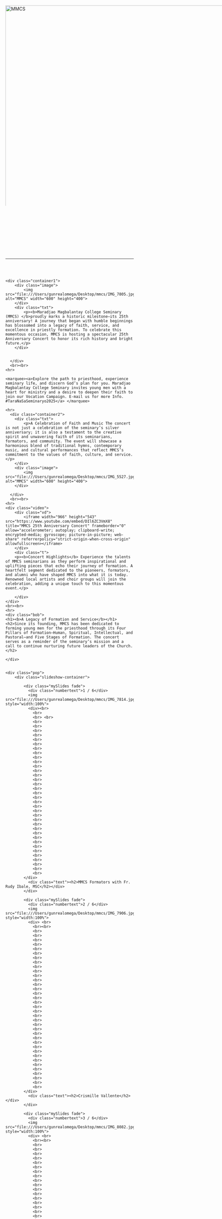 <!DOCTYPE html>
<html>
<head>
    <meta charset="UTF-8" />
   <style>
    body {
        background-image: url('file:///Users/gunrealomega/Desktop/mmcs/istockphoto-2158203844-612x612.jpg');
        background-repeat: no-repeat;
        background-attachment: fixed;
        background-size: 100% 100%;
    }
    .header{
        display: grid;
        align-items: center; 
        grid-template-columns: 1fr;
        column-gap: 0px;
    }
        .jpg{
        max-width: 500%;
        max-height:100%;
        float: left;

        }

    
    .cont {
        display: grid;
        align-items: center; 
        grid-template-columns: 1.5fr 2fr;
        column-gap: 0px;
       }
       
       img {
         max-width: 230%;
         max-height:70%;
         float: left;
       }
       
       .text {
         font-size: 30px;
         padding-left: 20px;
         padding-top: 5%;
         float: left;
         color:white;
       }
       .txt{

       
         font-size: 30px;
         padding-left: 20px;
         padding-top: 5%;
        float: left;
        color:white;

       }

       .container1 {
        display: grid;
        align-items: center; 
        grid-template-columns: 1.5fr 2fr;
        column-gap: 0px;
       }
       .container2 {
        display: grid;
        align-items: center; 
        grid-template-columns: 2.1fr 1.5fr;
        column-gap: 0px;
       }
       .container3 {
        display: grid;
        align-items: center; 
        grid-template-columns: 1fr 1fr 1fr;
        column-gap: 0px;
       }
       .video{
        display: grid;
        align-items: center; 
        grid-template-columns: 1.5fr 2fr;
        column-gap: 0px;
       }
       .t{
        font-size: 30px;
         padding-left: 20px;
         padding-top: 5%;
        float: left;
        color:white;

       }
       a {
        text-decoration: none;
        color: #fefefe;
        }
    .bob{
        text-decoration: none;
        color: #fefefe;
        text-align: center;
    }
        * {box-sizing: border-box}
    .pop {font-family: Verdana, sans-serif; margin:0}
    .mySlides {display: none}
    img {vertical-align: middle;}


    .slideshow-container {
    max-width: 1000px;
    position: relative;
    margin: auto;
    }

    




    .text {
    color: #f2f2f2;
    font-size: 15px;
    padding: 8px 12px;
    position: absolute;
    bottom: 8px;
    width: 100%;
    text-align: center;
    }


    .numbertext {
    color: #f2f2f2;
    font-size: 12px;
    padding: 8px 12px;
    position: absolute;
    top: 0;
    }

  
    .dot {
    cursor: pointer;
    height: 15px;
    width: 15px;
    margin: 0 2px;
    background-color: #bbb;
    border-radius: 50%;
    display: inline-block;
    transition: background-color 0.6s ease;
    }

    .active, .dot:hover {
    background-color: #717171;
    }

    
    .fade {
    animation-name: fade;
    animation-duration: 1.5s;
    }

    @keyframes fade {
    from {opacity: .4} 
    to {opacity: 1}
    }
    b{
        color: rgb(4, 255, 4);
    }
    
 
   </style>
    

</head>
<body>  
    <div class="header">
        <div class="jpg">
    <img src="file:///Users/gunrealomega/Desktop/mmcs/Hitting%20a%20Milestone%20MMCS%20Celebrates%2025th%20Anniversary%20with%20Grand%20Concert.jpg" alt="MMCS" width="1420" height="900">
    </div>
   </div>
   <br>
    <hr>
    <br><br>
    
    <div class="container1">
        <div class="image">
            <img src="file:///Users/gunrealomega/Desktop/mmcs/IMG_7805.jpg" alt="MMCS" width="600" height="400">
        </div>
        <div class="txt">
            <p><b>Maradjao Magbalantay College Seminary (MMCS) </b>proudly marks a historic milestone—its 25th anniversary! A journey that began with humble beginnings has blossomed into a legacy of faith, service, and excellence in priestly formation. To celebrate this momentous occasion, MMCS is hosting a spectacular 25th Anniversary Concert to honor its rich history and bright future.</p>
        </div>
        
        
      </div>
      <br><br>
    <hr>
    
    <marquee><a>Explore the path to priesthood, experience seminary life, and discern God’s plan for you. Maradjao Magbalantay College Seminary invites young men with a heart for ministry and a desire to deepen their faith to join our Vocation Campaign. E-mail us for more Info. #TaraNaSaSeminaryo2025</a> </marquee>

    <hr>
      <div class="container2">
        <div class="txt">
            <p>A Celebration of Faith and Music The concert is not just a celebration of the seminary’s silver anniversary; it is also a testament to the creative spirit and unwavering faith of its seminarians, formators, and community. The event will showcase a harmonious blend of traditional hymns, contemporary music, and cultural performances that reflect MMCS’s commitment to the values of faith, culture, and service.</p>
        </div>
        <div class="image">
            <img src="file:///Users/gunrealomega/Desktop/mmcs/IMG_5527.jpg" alt="MMCS" width="600" height="400">
        </div>
        
      </div>
      <br><br>
    <hr>
    <div class="video">
        <div class="vd">
            <iframe width="966" height="543" src="https://www.youtube.com/embed/DIl6ZC3VmX8" title="MMCS 25th Anniversary Concert" frameborder="0" allow="accelerometer; autoplay; clipboard-write; encrypted-media; gyroscope; picture-in-picture; web-share" referrerpolicy="strict-origin-when-cross-origin" allowfullscreen></iframe>
        </div>
        <div class="t">
        <p><b>Concert Highlights</b> Experience the talents of MMCS seminarians as they perform inspirational and uplifting pieces that echo their journey of formation. A heartfelt segment dedicated to the pioneers, formators, and alumni who have shaped MMCS into what it is today. Renowned local artists and choir groups will join the celebration, adding a unique touch to this momentous event.</p>

        </div>
    </div>
    <br><br>
    <hr>
    <div class="bob">
    <h1><b>A Legacy of Formation and Service</b></h1><h2>Since its founding, MMCS has been dedicated to forming young men for the priesthood through its Four Pillars of Formation—Human, Spiritual, Intellectual, and Pastoral—and Five Stages of Formation. The concert serves as a reminder of the seminary’s mission and a call to continue nurturing future leaders of the Church.</h2>

    </div>

    
    <div class="pop">
        <div class="slideshow-container">

            <div class="mySlides fade">
              <div class="numbertext">1 / 6</div>
              <img src="file:///Users/gunrealomega/Desktop/mmcs/IMG_7814.jpg" style="width:100%">
              <div><br>
                <br>
                <br> <br>
                <br>
                <br>
                <br>
                <br>
                <br>
                <br>
                <br>
                <br>
                <br>
                <br>
                <br>
                <br>
                <br>
                <br>
                <br>
                <br>
                <br>
                <br>
                <br>
                <br>
                <br>
                <br>
                <br>
                <br>
                <br>
                <br>
                <br>
                <br>
                <br>
                <br>
                <br>
                <br>
                <br>
                <br>
                <br>
            </div>
              <div class="text"><h2>MMCS Formators with Fr. Rudy Ibale, MSC</h2></div>
            </div>
            
            <div class="mySlides fade">
              <div class="numbertext">2 / 6</div>
              <img src="file:///Users/gunrealomega/Desktop/mmcs/IMG_7906.jpg" style="width:100%">
              <div> <br>
                <br><br>
                <br>
                <br>
                <br>
                <br>
                <br>
                <br>
                <br>
                <br>
                <br>
                <br>
                <br>
                <br>
                <br>
                <br>
                <br>
                <br>
                <br>
                <br>
                <br>
                <br>
                <br>
                <br>
                <br>
                <br>
                <br>
                <br>
                <br>
                <br>
                <br>
                <br>
                <br>
                <br>
                <br>
                <br>
                <br>
                <br>
            </div>
              <div class="text"><h2>Crismille Vallente</h2></div>
            </div>
            
            <div class="mySlides fade">
              <div class="numbertext">3 / 6</div>
              <img src="file:///Users/gunrealomega/Desktop/mmcs/IMG_8082.jpg" style="width:100%">
              <div> <br>
                <br><br>
                <br>
                <br>
                <br>
                <br>
                <br>
                <br>
                <br>
                <br>
                <br>
                <br>
                <br>
                <br>
                <br>
                <br>
                <br>
                <br>
                <br>
                <br>
                <br>
                <br>
                <br>
                <br>
                <br>
                <br>
                <br>
                <br>
                <br>
                <br>
                <br>
                <br>
                <br>
                <br>
                <br>
                <br>
                <br>
                <br>
            </div>
              <div class="text"><h2>MMCS Alumni Priests</h2></div>
            </div>
            <div class="mySlides fade">
                <div class="numbertext">4 / 6</div>
                <img src="file:///Users/gunrealomega/Desktop/mmcs/IMG_8351.jpg" style="width:100%">
                <div> <br>
                    <br><br>
                    <br>
                    <br>
                    <br>
                    <br>
                    <br>
                    <br>
                    <br>
                    <br>
                    <br>
                    <br>
                    <br>
                    <br>
                    <br>
                    <br>
                    <br>
                    <br>
                    <br>
                    <br>
                    <br>
                    <br>
                    <br>
                    <br>
                    <br>
                    <br>
                    <br>
                    <br>
                    <br>
                    <br>
                    <br>
                    <br>
                    <br>
                    <br>
                    <br>
                    <br>
                    <br>
                    <br>
                </div>
                <div class="text"><h2>Most.Rev.Antonieto D. Cabajog, DD.</h2></div>
              </div>
              
              <div class="mySlides fade">
                <div class="numbertext">5 / 6</div>
                <img src="file:///Users/gunrealomega/Desktop/mmcs/IMG_8421.jpg" style="width:100%">
                <div> <br>
                    <br><br>
                    <br>
                    <br>
                    <br>
                    <br>
                    <br>
                    <br>
                    <br>
                    <br>
                    <br>
                    <br>
                    <br>
                    <br>
                    <br>
                    <br>
                    <br>
                    <br>
                    <br>
                    <br>
                    <br>
                    <br>
                    <br>
                    <br>
                    <br>
                    <br>
                    <br>
                    <br>
                    <br>
                    <br>
                    <br>
                    <br>
                    <br>
                    <br>
                    <br>
                    <br>
                    <br>
                    <br>
                </div>
                <div class="text"><h2>Don Petok Band Vocalist/Pianist - Jasper Numock</h2></div>
              </div>
              
              <div class="mySlides fade">
                <div class="numbertext">6 / 6</div>
                <img src="file:///Users/gunrealomega/Desktop/mmcs/IMG_8738.jpg" style="width:100%">
                <div> <br>
                    <br><br>
                    <br>
                    <br>
                    <br>
                    <br>
                    <br>
                    <br>
                    <br>
                    <br>
                    <br>
                    <br>
                    <br>
                    <br>
                    <br>
                    <br>
                    <br>
                    <br>
                    <br>
                    <br>
                    <br>
                    <br>
                    <br>
                    <br>
                    <br>
                    <br>
                    <br>
                    <br>
                    <br>
                    <br>
                    <br>
                    <br>
                    <br>
                    <br>
                    <br>
                    <br>
                    <br>
                    <br>
                </div>
                <div class="text"><h2>Don Petok Band Vocalist - Joquezelle Numock</h2></div>
              </div>
            
            
            </div>

            
            
            <div style="text-align:center">
              <span class="dot" onclick="currentSlide(1)"></span> 
              <span class="dot" onclick="currentSlide(2)"></span> 
              <span class="dot" onclick="currentSlide(3)"></span>
              <span class="dot" onclick="currentSlide(4)"></span> 
              <span class="dot" onclick="currentSlide(5)"></span> 
              <span class="dot" onclick="currentSlide(6)"></span>  
            </div>
            
            <script>
            let slideIndex = 1;
            showSlides(slideIndex);
            
            function plusSlides(n) {
              showSlides(slideIndex += n);
            }
            
            function currentSlide(n) {
              showSlides(slideIndex = n);
            }
            
            function showSlides(n) {
              let i;
              let slides = document.getElementsByClassName("mySlides");
              let dots = document.getElementsByClassName("dot");
              if (n > slides.length) {slideIndex = 1}    
              if (n < 1) {slideIndex = slides.length}
              for (i = 0; i < slides.length; i++) {
                slides[i].style.display = "none";  
              }
              for (i = 0; i < dots.length; i++) {
                dots[i].className = dots[i].className.replace(" active", "");
              }
              slides[slideIndex-1].style.display = "block";  
              dots[slideIndex-1].className += " active";
            }
            </script>
    </div>
      
    

    
   
</body>
</html>
